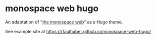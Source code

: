 # monospace web hugo

An adaptation of "[the monospace web](https://owickstrom.github.io/the-monospace-web/)" as a Hugo theme.

See example site at https://rfaulhaber.github.io/monospace-web-hugo/
